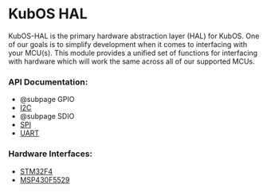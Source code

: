 # KubOS HAL

KubOS-HAL is the primary hardware abstraction layer (HAL) for KubOS. One of our goals is to simplify development when it comes to interfacing with your MCU(s). This module provides a unified set of functions for interfacing with hardware which will work the same across all of our supported MCUs.

### API Documentation:

 - @subpage GPIO
 - [I2C](docs/i2c.md)
 - @subpage SDIO
 - [SPI](docs/spi.md)
 - [UART](docs/uart.md)

### Hardware Interfaces:

 - [STM32F4](./kubos-hal-stm32f4/index.html)
 - [MSP430F5529](./kubos-hal-msp430f5529/index.html)
